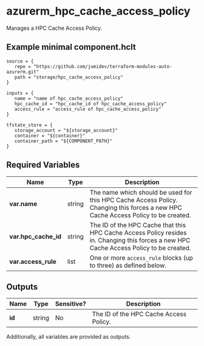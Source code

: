 # azurerm_hpc_cache_access_policy

Manages a HPC Cache Access Policy.

## Example minimal component.hclt

```hcl
source = {
   repo = "https://github.com/jumidev/terraform-modules-auto-azurerm.git" 
   path = "storage/hpc_cache_access_policy" 
}

inputs = {
   name = "name of hpc_cache_access_policy" 
   hpc_cache_id = "hpc_cache_id of hpc_cache_access_policy" 
   access_rule = "access_rule of hpc_cache_access_policy" 
}

tfstate_store = {
   storage_account = "${storage_account}" 
   container = "${container}" 
   container_path = "${COMPONENT_PATH}" 
}

```

## Required Variables

| Name | Type |  Description |
| ---- | --------- |  ----------- |
| **var.name** | string |  The name which should be used for this HPC Cache Access Policy. Changing this forces a new HPC Cache Access Policy to be created. | 
| **var.hpc_cache_id** | string |  The ID of the HPC Cache that this HPC Cache Access Policy resides in. Changing this forces a new HPC Cache Access Policy to be created. | 
| **var.access_rule** | list |  One or more `access_rule` blocks (up to three) as defined below. | 



## Outputs

| Name | Type | Sensitive? | Description |
| ---- | ---- | --------- | --------- |
| **id** | string | No  | The ID of the HPC Cache Access Policy. | 

Additionally, all variables are provided as outputs.
